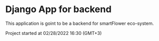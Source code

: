 # Django App for backend
<p>This application is goint to be a backend for smartFlower eco-system.</p><p>Project started at 02/28/2022 16:30 (GMT+3)</b>
